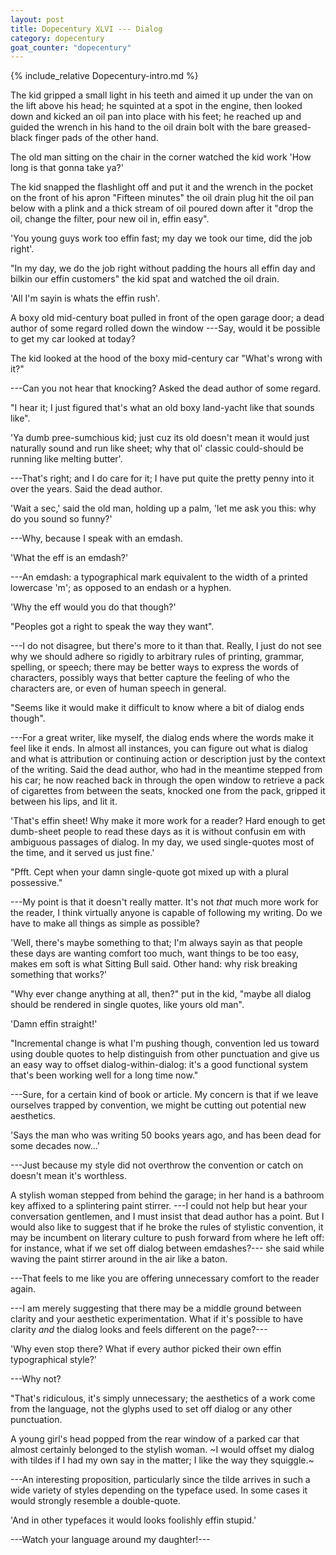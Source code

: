 ```yaml
---
layout: post
title: Dopecentury XLVI --- Dialog
category: dopecentury
goat_counter: "dopecentury" 
---
```


{% include_relative Dopecentury-intro.md %}


The kid gripped a small light in his teeth and aimed it up under the van on the lift above his head; he squinted at a spot in the engine, then looked down and kicked an oil pan into place with his feet; he reached up and guided the wrench in his hand to the oil drain bolt with the bare greased-black finger pads of the other hand.

The old man sitting on the chair in the corner watched the kid work 'How long is that gonna take ya?'

The kid snapped the flashlight off and put it and the wrench in the pocket on the front of his apron "Fifteen minutes" the oil drain plug hit the oil pan below with a plink and a thick stream of oil poured down after it "drop the oil, change the filter, pour new oil in, effin easy".

'You young guys work too effin fast; my day we took our time, did the job right'.

"In my day, we do the job right without padding the hours all effin day and bilkin our effin customers" the kid spat and watched the oil drain.

'All I'm sayin is whats the effin rush'.

A boxy old mid-century boat pulled in front of the open garage door; a dead author of some regard rolled down the window ---Say, would it be possible to get my car looked at today?

The kid looked at the hood of the boxy mid-century car "What's wrong with it?"

---Can you not hear that knocking? Asked the dead author of some regard.

"I hear it; I just figured that's what an old boxy land-yacht like that sounds like".

'Ya dumb pree-sumchious kid; just cuz its old doesn't mean it would just naturally sound and run like sheet; why that ol' classic could-should be running like melting butter'.

---That's right; and I do care for it; I have put quite the pretty penny into it over the years. Said the dead author.

'Wait a sec,' said the old man, holding up a palm, 'let me ask you this: why do you sound so funny?'

---Why, because I speak with an emdash.

'What the eff is an emdash?'

---An emdash: a typographical mark equivalent to the width of a printed lowercase 'm'; as opposed to an endash or a hyphen.

'Why the eff would you do that though?'

"Peoples got a right to speak the way they want".

---I do not disagree, but there's more to it than that. Really, I just do not see why we should adhere so rigidly to arbitrary rules of printing, grammar, spelling, or speech; there may be better ways to express the words of characters, possibly ways that better capture the feeling of who the characters are, or even of human speech in general.

"Seems like it would make it difficult to know where a bit of dialog ends though".

---For a great writer, like myself, the dialog ends where the words make it feel like it ends. In almost all instances, you can figure out what is dialog and what is attribution or continuing action or description just by the context of the writing. Said the dead author, who had in the meantime stepped from his car; he now reached back in through the open window to retrieve a pack of cigarettes from between the seats, knocked one from the pack, gripped it between his lips, and lit it.

'That's effin sheet! Why make it more work for a reader? Hard enough to get dumb-sheet people to read these days as it is without confusin em with ambiguous passages of dialog. In my day, we used single-quotes most of the time, and it served us just fine.'

"Pfft. Cept when your damn single-quote got mixed up with a plural possessive."

---My point is that it doesn't really matter. It's not _that_ much more work for the reader, I think virtually anyone is capable of following my writing. Do we have to make all things as simple as possible?

'Well, there's maybe something to that; I'm always sayin as that people these days are wanting comfort too much, want things to be too easy, makes em soft is what Sitting Bull said. Other hand: why risk breaking something that works?'

"Why ever change anything at all, then?" put in the kid, "maybe all dialog should be rendered in single quotes, like yours old man".

'Damn effin straight!'

"Incremental change is what I'm pushing though, convention led us toward using double quotes to help distinguish from other punctuation and give us an easy way to offset dialog-within-dialog: it's a good functional system that's been working well for a long time now."

---Sure, for a certain kind of book or article. My concern is that if we leave ourselves trapped by convention, we might be cutting out potential new aesthetics.

'Says the man who was writing 50 books years ago, and has been dead for some decades now...'

---Just because my style did not overthrow the convention or catch on doesn't mean it's worthless.

A stylish woman stepped from behind the garage; in her hand is a bathroom key affixed to a splintering paint stirrer. ---I could not help but hear your conversation gentlemen, and I must insist that dead author has a point. But I would also like to suggest that if he broke the rules of stylistic convention, it may be incumbent on literary culture to push forward from where he left off: for instance, what if we set off dialog between emdashes?--- she said while waving the paint stirrer around in the air like a baton.

---That feels to me like you are offering unnecessary comfort to the reader again.

---I am merely suggesting that there may be a middle ground between clarity and your aesthetic experimentation. What if it's possible to have clarity _and_ the dialog looks and feels different on the page?---

'Why even stop there? What if every author picked their own effin typographical style?'

---Why not?

"That's ridiculous, it's simply unnecessary; the aesthetics of a work come from the language, not the glyphs used to set off dialog or any other punctuation.

A young girl's head popped from the rear window of a parked car that almost certainly belonged to the stylish woman. ~I would offset my dialog with tildes if I had my own say in the matter; I like the way they squiggle.~

---An interesting proposition, particularly since the tilde arrives in such a wide variety of styles depending on the typeface used. In some cases it would strongly resemble a double-quote.

'And in other typefaces it would looks foolishly effin stupid.'

---Watch your language around my daughter!---


